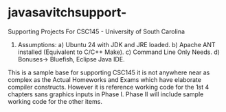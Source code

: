 # javasavitchsupport-
Supporting Projects For CSC145 - University of South Carolina
1) Assumptions:
   a) Ubuntu 24 with JDK and JRE loaded.
   b) Apache ANT installed (Equivalent to C/C++ Make).
   c) Command Line Only Needs.
   d) Bonuses-> Bluefish, Eclipse Java IDE.

This is a sample base for supporting CSC145 it is not anywhere near as complex as the Actual Homeworks and Exams which have elaborate compiler constructs.
However it is reference working code for the 1st 4 chapters sans graphics inputs in Phase I.
Phase II will include sample working code for the other items.


